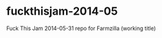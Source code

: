 fuckthisjam-2014-05
===================

Fuck This Jam 2014-05-31 repo for Farmzilla (working title)
